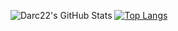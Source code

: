 ![Darc22's GitHub Stats](https://github-readme-stats.vercel.app/api?username=Darc22&show_icons=true&theme=radical)
[![Top Langs](https://github-readme-stats.vercel.app/api/top-langs/?username=Darc22&layout=compact)](https://github.com/anuraghazra/github-readme-stats)
